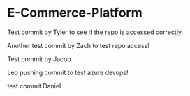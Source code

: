 # E-Commerce-Platform

Test commit by Tyler to see if the repo is accessed correctly.

Another test commit by Zach to test repo access!

Test commit by Jacob.

Leo pushing commit to test azure devops!

test commit Daniel


